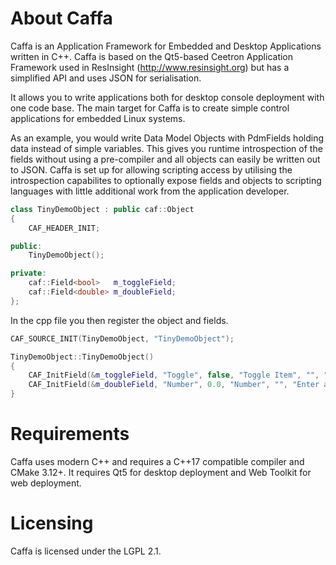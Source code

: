 # About Caffa
Caffa is an Application Framework for Embedded and Desktop Applications written in C++. Caffa is based on the Qt5-based Ceetron Application Framework used in ResInsight (http://www.resinsight.org) but has a simplified API and uses JSON for serialisation.

It allows you to write applications both for desktop console deployment with one code base. The main target for Caffa is to create simple control applications for embedded Linux systems.

As an example, you would write Data Model Objects with PdmFields holding data instead of simple variables. This gives you runtime introspection of the fields without using a pre-compiler and all objects can easily be written out to JSON. Caffa is set up for allowing scripting access by utilising the introspection capabilites to optionally expose fields and objects to scripting languages with little additional work from the application developer.

```C++
class TinyDemoObject : public caf::Object
{
    CAF_HEADER_INIT;

public:
    TinyDemoObject();

private:
    caf::Field<bool>   m_toggleField;
    caf::Field<double> m_doubleField;
};
```

In the cpp file you then register the object and fields.
```C++
CAF_SOURCE_INIT(TinyDemoObject, "TinyDemoObject");

TinyDemoObject::TinyDemoObject()
{
    CAF_InitField(&m_toggleField, "Toggle", false, "Toggle Item", "", "Tooltip", " Whatsthis?");
    CAF_InitField(&m_doubleField, "Number", 0.0, "Number", "", "Enter a number here", "Double precision number");
}
```
# Requirements
Caffa uses modern C++ and requires a C++17 compatible compiler and CMake 3.12+. It requires Qt5 for desktop deployment and Web Toolkit for web deployment.

# Licensing
Caffa is licensed under the LGPL 2.1. 
